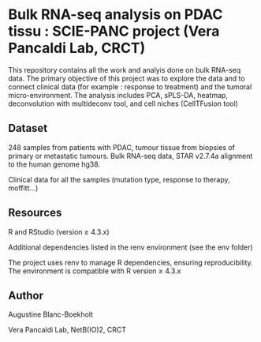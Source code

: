 # Bulk RNA-seq analysis on PDAC tissu : SCIE-PANC project (Vera Pancaldi Lab, CRCT)

This repository contains all the work and analyis done on bulk RNA-seq data. The primary objective of this project was to explore the data and to connect clinical data (for example : response to treatment) and the tumoral micro-environment. The analysis includes PCA, sPLS-DA, heatmap, deconvolution with multideconv tool, and cell niches (CellTFusion tool)

## Dataset
248 samples from patients with PDAC, tumour tissue from biopsies of primary or metastatic tumours. Bulk RNA-seq data, STAR v2.7.4a alignment to the human genome hg38.

Clinical data for all the samples (mutation type, response to therapy, moffitt...) 

## Resources

R and RStudio (version ≥ 4.3.x)

Additional dependencies listed in the renv environment (see the env folder)

The project uses renv to manage R dependencies, ensuring reproducibility. The environment is compatible with R version ≥ 4.3.x

## Author
Augustine Blanc-Boekholt

Vera Pancaldi Lab, NetB(IO)2, CRCT 
